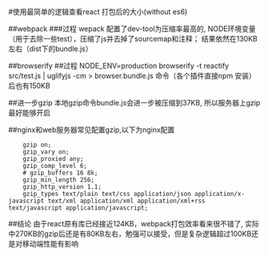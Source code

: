 #使用最简单的逻辑查看react 打包后的大小(without es6)

##webpack
###过程
wepack 配置了dev-tool为压缩率最高的, NODE环境变量（用于去除一些test），压缩了js并去掉了sourcemap和注释； 结果依然在130KB左右（dist下的bundle.js）

##browserify
##过程
NODE_ENV=production browserify -t reactify src/test.js | uglifyjs -cm > browser.bundle.js 命令（各个插件直接npm 安装）后也有150KB

##进一步gzip
本地gzip命令bundle.js会进一步被压缩到37KB, 所以服务器上gzip最好能够开启

##nginx和web服务器常见配置gzip,以下为nginx配置

        gzip on;
        gzip_vary on;
        gzip_proxied any;
        gzip_comp_level 6;
        # gzip_buffers 16 8k;
        gzip_min_length 256;
        gzip_http_version 1.1;
        gzip_types text/plain text/css application/json application/x-javascript text/xml application/xml application/xml+rss text/javascript application/javascript;

##结论
由于react原有库已经接近124KB，webpack打包效率看来很不错了, 实际中270KB的gzip后还是有80KB左右，勉强可以接受，但是复杂逻辑超过100KB还是对移动端性能有影响
